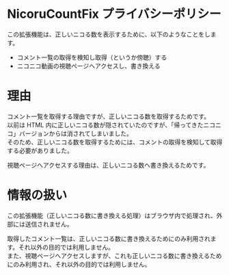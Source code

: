 # NicoruCountFix プライバシーポリシー

この拡張機能は、正しいニコる数を表示するために、以下のようなことをします。

- コメント一覧の取得を検知し取得（というか傍聴）する
- ニコニコ動画の視聴ページへアクセスし、書き換える

# 理由
コメント一覧を取得する理由ですが、正しいニコる数を取得するためです。  
以前は HTML 内に正しいニコる数が隠されていたのですが、「帰ってきたニコニコ」バージョンからは消されてしまいました。  
そのため、正しいニコる数を取得するためには、コメントの取得を検知して取得する必要がありました。  

視聴ページへアクセスする理由は、正しいニコる数へ書き換えるためです。

# 情報の扱い
この拡張機能（正しいニコる数に書き換える処理）はブラウザ内で処理され、外部には送信されません。  

取得したコメント一覧は、正しいニコる数に書き換えるためにのみ利用されます。それ以外の目的では利用しません。  
また、視聴ページへアクセスしますが、これも正しいニコる数に書き換えるためにのみ利用され、それ以外の目的では利用しません。  